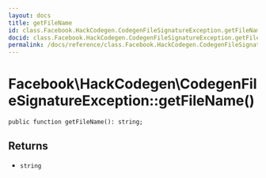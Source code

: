 ```yaml
---
layout: docs
title: getFileName
id: class.Facebook.HackCodegen.CodegenFileSignatureException.getFileName
docid: class.Facebook.HackCodegen.CodegenFileSignatureException.getFileName
permalink: /docs/reference/class.Facebook.HackCodegen.CodegenFileSignatureException.getFileName/
---
```

# Facebook\\HackCodegen\\CodegenFileSignatureException::getFileName()




``` Hack
public function getFileName(): string;
```




## Returns




- ` string `